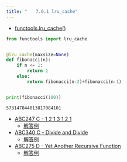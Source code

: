 ```yaml
---
title: "　　7.6.1 lru_cache"
---
```


* [functools.lru_cache()](https://docs.python.org/ja/3/library/functools.html#functools.lru_cache)

```python:サンプルコード：sample_576.py
from functools import lru_cache


@lru_cache(maxsize=None)
def fibonacci(n):
    if n <= 1:
        return 1
    else:
        return fibonacci(n-2)+fibonacci(n-1)


print(fibonacci(100))
```

```text:実行結果
573147844013817084101
```

- [ABC247 C - 1 2 1 3 1 2 1](https://atcoder.jp/contests/abc247/tasks/abc247_c)
    - [解答例](https://atcoder.jp/contests/abc247/submissions/36204605)
- [ABC340 C - Divide and Divide](https://atcoder.jp/contests/abc340/tasks/abc340_c)
    - [解答例](https://atcoder.jp/contests/abc340/submissions/51248314)
- [ABC275 D - Yet Another Recursive Function](https://atcoder.jp/contests/abc275/tasks/abc275_d)
    - [解答例](https://atcoder.jp/contests/abc275/submissions/36204617)